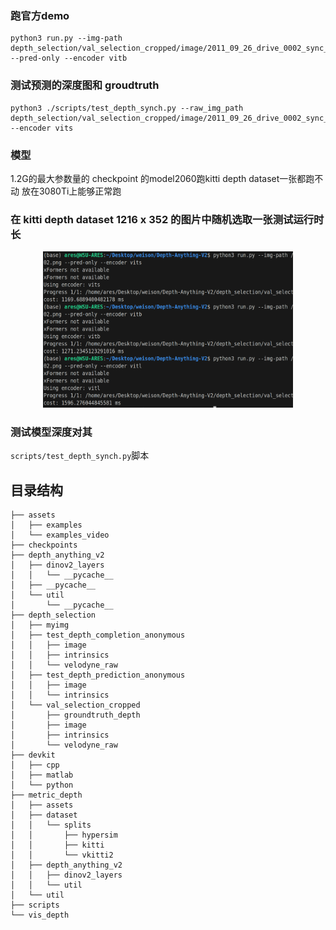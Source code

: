 ### 跑官方demo
```
python3 run.py --img-path depth_selection/val_selection_cropped/image/2011_09_26_drive_0002_sync_image_0000000008_image_03.png --pred-only --encoder vitb 

```
### 测试预测的深度图和 groudtruth
```
python3 ./scripts/test_depth_synch.py --raw_img_path depth_selection/val_selection_cropped/image/2011_09_26_drive_0002_sync_image_0000000005_image_02.png --encoder vits
```

### 模型
1.2G的最大参数量的 checkpoint 的model2060跑kitti depth dataset一张都跑不动
放在3080Ti上能够正常跑

### 在 kitti depth dataset 1216 x 352 的图片中随机选取一张测试运行时长
<div style="text-align:center;">
 <img src="assets/test_runtime.png" width="400" height="250">
</div>

### 测试模型深度对其
```scripts/test_depth_synch.py```脚本


## 目录结构
```
├── assets
│   ├── examples
│   └── examples_video
├── checkpoints
├── depth_anything_v2
│   ├── dinov2_layers
│   │   └── __pycache__
│   ├── __pycache__
│   └── util
│       └── __pycache__
├── depth_selection
│   ├── myimg
│   ├── test_depth_completion_anonymous
│   │   ├── image
│   │   ├── intrinsics
│   │   └── velodyne_raw
│   ├── test_depth_prediction_anonymous
│   │   ├── image
│   │   └── intrinsics
│   └── val_selection_cropped
│       ├── groundtruth_depth
│       ├── image
│       ├── intrinsics
│       └── velodyne_raw
├── devkit
│   ├── cpp
│   ├── matlab
│   └── python
├── metric_depth
│   ├── assets
│   ├── dataset
│   │   └── splits
│   │       ├── hypersim
│   │       ├── kitti
│   │       └── vkitti2
│   ├── depth_anything_v2
│   │   ├── dinov2_layers
│   │   └── util
│   └── util
├── scripts
└── vis_depth
```